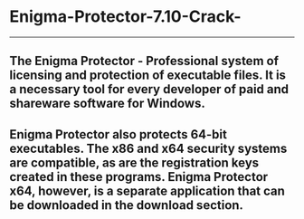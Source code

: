 # Enigma-Protector-7.10-Crack-
-------------------------------------------------------------------------------------------------------------------------------------------------------------------------
The Enigma Protector - Professional system of licensing and protection of executable files. It is a necessary tool for every developer of paid and shareware software for Windows.
-------------------------------------------------------------------------------------------------------------------------------------------------------------------------
Enigma Protector also protects 64-bit executables. The x86 and x64 security systems are compatible, as are the registration keys created in these programs. Enigma Protector x64, however, is a separate application that can be downloaded in the download section.
-------------------------------------------------------------------------------------------------------------------------------------------------------------------------
